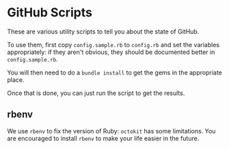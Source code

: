 GitHub Scripts
===============

These are various utility scripts to tell you about the state of GitHub.

To use them, first copy `config.sample.rb` to `config.rb` and set the variables appropriately: if they aren't obvious,
they should be documented better in `config.sample.rb`.

You will then need to do a `bundle install` to get the gems in the appropriate place.

Once that is done, you can just run the script to get the results.

rbenv
------

We use `rbenv` to fix the version of Ruby: `octokit` has some limitations. You are encouraged to install `rbenv` to make your life easier in the future.
